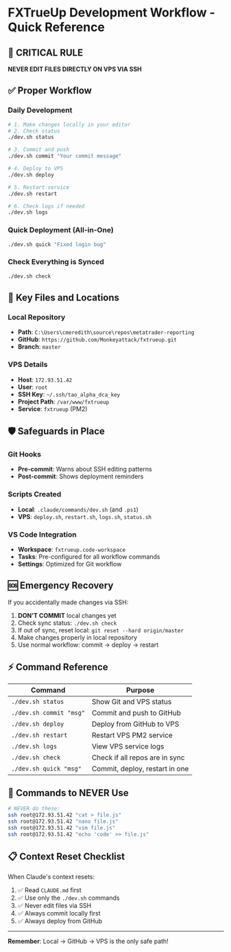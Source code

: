 # FXTrueUp Development Workflow - Quick Reference

## 🚨 CRITICAL RULE
**NEVER EDIT FILES DIRECTLY ON VPS VIA SSH**

## ✅ Proper Workflow

### Daily Development
```bash
# 1. Make changes locally in your editor
# 2. Check status
./dev.sh status

# 3. Commit and push
./dev.sh commit "Your commit message"

# 4. Deploy to VPS
./dev.sh deploy

# 5. Restart service
./dev.sh restart

# 6. Check logs if needed
./dev.sh logs
```

### Quick Deployment (All-in-One)
```bash
./dev.sh quick "Fixed login bug"
```

### Check Everything is Synced
```bash
./dev.sh check
```

## 📂 Key Files and Locations

### Local Repository
- **Path**: `C:\Users\cmeredith\source\repos\metatrader-reporting`
- **GitHub**: `https://github.com/Monkeyattack/fxtrueup.git`
- **Branch**: `master`

### VPS Details
- **Host**: `172.93.51.42`
- **User**: `root`
- **SSH Key**: `~/.ssh/tao_alpha_dca_key`
- **Project Path**: `/var/www/fxtrueup`
- **Service**: `fxtrueup` (PM2)

## 🛡️ Safeguards in Place

### Git Hooks
- **Pre-commit**: Warns about SSH editing patterns
- **Post-commit**: Shows deployment reminders

### Scripts Created
- **Local**: `.claude/commands/dev.sh` (and `.ps1`)
- **VPS**: `deploy.sh`, `restart.sh`, `logs.sh`, `status.sh`

### VS Code Integration
- **Workspace**: `fxtrueup.code-workspace`
- **Tasks**: Pre-configured for all workflow commands
- **Settings**: Optimized for Git workflow

## 🆘 Emergency Recovery

If you accidentally made changes via SSH:

1. **DON'T COMMIT** local changes yet
2. Check sync status: `./dev.sh check`
3. If out of sync, reset local: `git reset --hard origin/master`
4. Make changes properly in local repository
5. Use normal workflow: commit → deploy → restart

## ⚡ Command Reference

| Command | Purpose |
|---------|---------|
| `./dev.sh status` | Show Git and VPS status |
| `./dev.sh commit "msg"` | Commit and push to GitHub |
| `./dev.sh deploy` | Deploy from GitHub to VPS |
| `./dev.sh restart` | Restart VPS PM2 service |
| `./dev.sh logs` | View VPS service logs |
| `./dev.sh check` | Check if all repos are in sync |
| `./dev.sh quick "msg"` | Commit, deploy, restart in one |

## 🚫 Commands to NEVER Use

```bash
# NEVER do these:
ssh root@172.93.51.42 "cat > file.js"
ssh root@172.93.51.42 "nano file.js"
ssh root@172.93.51.42 "vim file.js"
ssh root@172.93.51.42 "echo 'code' >> file.js"
```

## 📋 Context Reset Checklist

When Claude's context resets:
1. ✅ Read `CLAUDE.md` first
2. ✅ Use only the `./dev.sh` commands
3. ✅ Never edit files via SSH
4. ✅ Always commit locally first
5. ✅ Always deploy from GitHub

---
**Remember**: Local → GitHub → VPS is the only safe path!